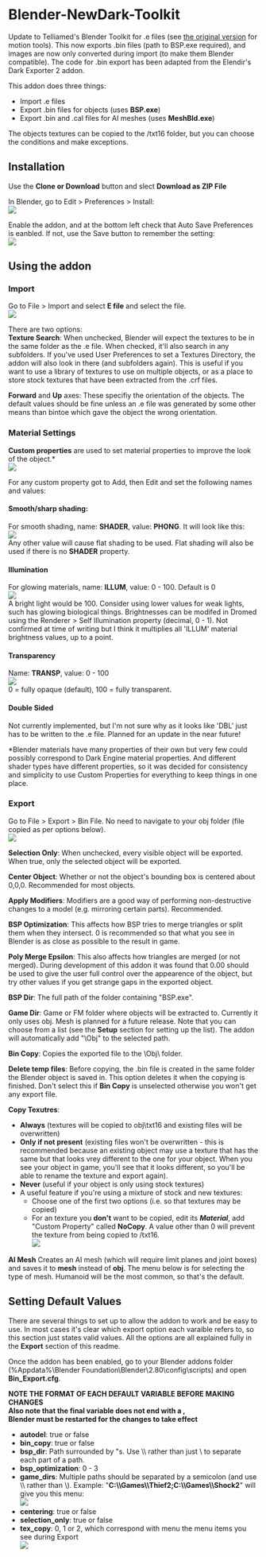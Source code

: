 # Blender-NewDark-Toolkit
Update to Telliamed's Blender Toolkit for .e files (see [the original version](https://www.ttlg.com/forums/showthread.php?t=136431) for motion tools). This now exports .bin files (path to BSP.exe required), and images are now only converted during import (to make them Blender compatible). The code for .bin export has been adapted from the Elendir's Dark Exporter 2 addon.

This addon does three things:
- Import .e files
- Export .bin files for objects (uses **BSP.exe**)
- Export .bin and .cal files for AI meshes (uses **MeshBld.exe**)

The objects textures can be copied to the /txt16 folder, but you can choose the conditions and make exceptions.

## Installation
Use the **Clone or Download** button and slect **Download as ZIP File**

In Blender, go to Edit > Preferences > Install:<br />
![](BlenderNDToolkit/Install.jpg)

Enable the addon, and at the bottom left check that Auto Save Preferences is eanbled. If not, use the Save button to remember the setting:<br />
![](BlenderNDToolkit/EnableAndSave.jpg)

## Using the addon

### Import
Go to File > Import and select **E file** and select the file.<br/>
![](BlenderNDToolkit/ImportOptions.jpg)

There are two options:<br />
**Texture Search**: When unchecked, Blender will expect the textures to be in the same folder as the .e file. When checked, it'll also search in any subfolders. If you've used User Preferences to set a Textures Directory, the addon will also look in there (and subfolders again). This is useful if you want to use a library of textures to use on multiple objects, or as a place to store stock textures that have been extracted from the .crf files.

**Forward** and **Up** axes: These specifiy the orientation of the objects. The default values should be fine unless an .e file was generated by some other means than bintoe which gave the object the wrong orientation.

### Material Settings
**Custom properties** are used to set material properties to improve the look of the object.*<br />
![](BlenderNDToolkit/CustomProp.jpg)

For any custom property got to Add, then Edit and set the following names and values:

#### Smooth/sharp shading:
For smooth shading, name: **SHADER**, value: **PHONG**. It will look like this:<br />
![](BlenderNDToolkit/PhongShader.jpg)<br />
Any other value will cause flat shading to be used. Flat shading will also be used if there is no **SHADER** property.

#### Illumination
For glowing materials, name: **ILLUM**, value: 0 - 100. Default is 0<br />
![](BlenderNDToolkit/IllumValue.jpg)<br />
A bright light would be 100. Consider using lower values for weak lights, such has glowing biological things. Brightnesses can be modifed in Dromed using the Renderer > Self Illumination property (decimal, 0 - 1). Not confirmed at time of writing but I think it multiplies all 'ILLUM' material brightness values, up to a point.

#### Transparency
Name: **TRANSP**, value: 0 - 100<br />
![](BlenderNDToolkit/IllumValue.jpg)<br />
0 = fully opaque (default), 100 = fully transparent.

#### Double Sided
Not currently implemented, but I'm not sure why as it looks like 'DBL' just has to be written to the .e file. Planned for an update in the near future!

*Blender materials have many properties of their own but very few could possibly correspond to Dark Engine material properties. And different shader types have different properties, so it was decided for consistency and simplicity to use Custom Properties for everything to keep things in one place.

### Export
Go to File > Export > Bin File. No need to navigate to your obj folder (file copied as per options below).<br/>
![](BlenderNDToolkit/ExportOptions.jpg)

**Selection Only**: When unchecked, every visible object will be exported. When true, only the selected object will be exported.

**Center Object**: Whether or not the object's bounding box is centered about 0,0,0. Recommended for most objects.

**Apply Modifiers**: Modifiers are a good way of performing non-destructive changes to a model (e.g. mirroring certain parts).  Recommended.

**BSP Optimization**: This affects how BSP tries to merge triangles or split them when they intersect. 0 is recommended so that what you see in Blender is as close as possible to the result in game.

**Poly Merge Epsilon**: This also affects how triangles are merged (or not merged). During development of this addon it was found that 0.00 should be used to give the user full control over the appearence of the object, but try other values if you get strange gaps in the exported object.

**BSP Dir**: The full path of the folder containing "BSP.exe".

**Game Dir**: Game or FM folder where objects will be extracted to. Currently it only uses obj. Mesh is planned for a future release. Note that you can choose from a list (see the **Setup** section for setting up the list). The addon will automatically add "\Obj" to the selected path.

**Bin Copy**: Copies the exported file to the \Obj\ folder.

**Delete temp files**: Before copying, the .bin file is created in the same folder the Blender object is saved in. This option deletes it when the copying is finished. Don't select this if **Bin Copy** is unselected otherwise you won't get any export file.

**Copy Texutres**:
- **Always** (textures will be copied to obj\txt16 and existing files will be overwritten)
- **Only if not present** (existing files won't be overwritten - this is recommended because an existing object may use a texture that has the same but that looks vrey different to the one for your object. When you see your object in game, you'll see that it looks different, so you'll be able to rename the texture and export again).
- **Never** (useful if your object is only using stock textures)
- A useful feature if you're using a mixture of stock and new textures:<br/>
  - Choose one of the first two options (i.e. so that textures may be copied)
  - For an texture you **don't** want to be copied, edit its ***Material***, add "Custom Property" called **NoCopy**. A value other than 0 will prevent the texture from being copied to /txt16.<br/>
![](BlenderNDToolkit/NoCopy.jpg)
  

**AI Mesh**
Creates an AI mesh (which will require limit planes and joint boxes) and saves it to **mesh** instead of **obj**. The menu below is for selecting the type of mesh. Humanoid will be the most common, so that's the default.


## Setting Default Values
There are several things to set up to allow the addon to work and be easy to use. In most cases it's clear which export option each varaible refers to, so this section just states valid values. All the options are all explained fully in the **Export** section of this readme.

Once the addon has been enabled, go to your Blender addons folder (%Appdata%\Blender Foundation\Blender\2.80\config\scripts) and open **Bin_Export.cfg**.

**__NOTE THE FORMAT OF EACH DEFAULT VARIABLE BEFORE MAKING CHANGES__**<br />
__Also note that the final variable does not end with a ,__<br />
__Blender must be restarted for the changes to take effect__<br />

- **autodel**: true or false
- **bin_copy**: true or false
- **bsp_dir**: Path surrounded by "s. Use \\\ rather than just \\ to separate each part of a path.
- **bsp_optimization**: 0 - 3
- **game_dirs**: Multiple paths should be separated by a semicolon (and use \\\ rather than \\). Example: "**C:\\\Games\\\Thief2;C:\\\Games\\\Shock2**" will give you this menu:<br />
![](BlenderNDToolkit/MultipleGameDirs.jpg)
- **centering**: true or false
- **selection_only**: true or false
- **tex_copy**: 0, 1 or 2, which correspond with menu the menu items you see during Export<br />
![](BlenderNDToolkit/CopyTexOptions.jpg)
